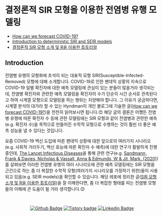 # 결정론적 SIR 모형을 이용한 전염병 유행 모델링

- [How can we forecast COVID-19?](https://robjhyndman.com/hyndsight/forecasting-covid19/)
- [Introduction to deterministic SIR and SEIR models](https://be-favorite.tistory.com/85)
- [결정론적 SIR 모형 소개 및 R을 이용한 튜토리얼](https://be-favorite.github.io/Tutorials_SIR-models/Tutorials_SIR.html)

## Introduction
전염병 유행의 모형화에 초석이 되는 대표적 모형 SIR(Susceptible-Infected-Removed) 모형에 대해 소개합니다. COVID-19로 인한 팬데믹 상황의 지속으로 COVID-19 일별 확진자에 대한 예측 모델링에 관심이 있는 분들이 많을거라 생각되는데, 전염병 확진자와 관련한 예측 모델링을 확진자의 수가 단순히 시간 순서로 관측된다고 하여 시계열 모형으로 모델링을 하는 행위는 지양해야 합니다. 그 이유가 궁금하다면, 시계열 분석의 대가라 할 수 있는 Hyndman이 개인 블로그에 기술한 글([How can we forecast COVID-19?](https://robjhyndman.com/hyndsight/forecasting-covid19/))을 천천히 읽어보시면 됩니다.😊 해당 글의 결론은 어쨌든 전염병 유행에 따른 확진자 수 등에 관한 모델링에는 SIR 모형과 같이 전염병과 관련한 예측(e.g. 확진자 수)을 목적으로 만들어진 수학적 모형으로 수행하는 것이 훨씬 더 좋은 예측 성능을 낼 수 있다는 것입니다. 

요즘 COVID-19 백신 도입에 따른 팬데믹 상황에 대한 앞으로의 여러가지 시나리오(e.g. 사회적 거리두기, 백신 효능에 따른 확진자 수 예측)에 대한 연구가 활발하게 진행 중인데, [The Lancet Infectious Diseases](https://www.thelancet.com/journals/laninf/home)을 통해 관련 연구(e.g. [Sandmann, Frank & Davies, Nicholas & Vassall, Anna & Edmunds, W & Jit, Mark. (2020)](https://www.sciencedirect.com/science/article/pii/S1473309921000797))를 살펴보면 이러한 전염병 유행의 여러 시나리오에 관한 예측 모델링에는 SIR 모형을 근간으로 하는 좀 더 복잡한 수학적 모형(여러가지 시나리오를 가정하기 위한)들이 사용되고 있음(e.g. SEIR models)을 확인할 수 있습니다. 해당 레포에 정리한 글([SIR 모형 소개 및 R을 이용한 튜토리얼](https://be-favorite.github.io/Tutorials_SIR-models/Tutorials_SIR.html))을 잘 이해한다면, 좀 더 복잡한 형태를 띠는 전염병 모형들의 이해에 큰 도움이 될 거라 생각합니다.😊

<br>

<div align=center>
 
[![Github Badge](http://img.shields.io/badge/-Github%20profile-black?style=flat-square&logo=github&link=https://github.com/be-favorite)](https://github.com/be-favorite) 
[![Tistory badge](https://img.shields.io/badge/-Tistory%20blog-yellow?style=flat-square&logo=Blogger&link=https://be-favorite.tistory.com/)](https://be-favorite.tistory.com/) 
[![Linkedin Badge](https://img.shields.io/badge/-LinkedIn-blue?style=flat-square&logo=Linkedin&logoColor=white&link=https://www.linkedin.com/in/taemo-bang-8b9999184/)](https://www.linkedin.com/in/taemo-bang-8b9999184/)  

</div>

